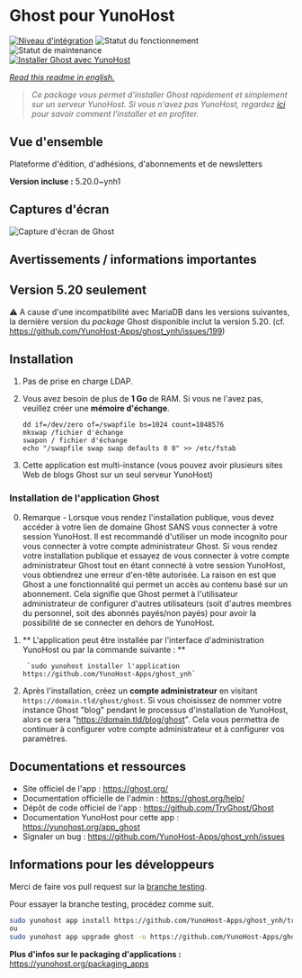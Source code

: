 <!--
N.B.: This README was automatically generated by https://github.com/YunoHost/apps/tree/master/tools/README-generator
It shall NOT be edited by hand.
-->

# Ghost pour YunoHost

[![Niveau d'intégration](https://dash.yunohost.org/integration/ghost.svg)](https://dash.yunohost.org/appci/app/ghost) ![Statut du fonctionnement](https://ci-apps.yunohost.org/ci/badges/ghost.status.svg) ![Statut de maintenance](https://ci-apps.yunohost.org/ci/badges/ghost.maintain.svg)  
[![Installer Ghost avec YunoHost](https://install-app.yunohost.org/install-with-yunohost.svg)](https://install-app.yunohost.org/?app=ghost)

*[Read this readme in english.](./README.md)*

> *Ce package vous permet d'installer Ghost rapidement et simplement sur un serveur YunoHost.
Si vous n'avez pas YunoHost, regardez [ici](https://yunohost.org/#/install) pour savoir comment l'installer et en profiter.*

## Vue d'ensemble

Plateforme d'édition, d'adhésions, d'abonnements et de newsletters

**Version incluse :** 5.20.0~ynh1

## Captures d'écran

![Capture d'écran de Ghost](./doc/screenshots/screenshot.png)

## Avertissements / informations importantes

## Version 5.20 seulement

:warning: A cause d'une incompatibilité avec MariaDB dans les versions suivantes, la dernière version du *package* Ghost disponible inclut la version 5.20.
(cf. https://github.com/YunoHost-Apps/ghost_ynh/issues/199)

## Installation

 1. Pas de prise en charge LDAP.
 1. Vous avez besoin de plus de **1 Go** de RAM. Si vous ne l'avez pas, veuillez créer une **mémoire d'échange**.

        dd if=/dev/zero of=/swapfile bs=1024 count=1048576
        mkswap /fichier d'échange
        swapon / fichier d'échange
        echo "/swapfile swap swap defaults 0 0" >> /etc/fstab

 1. Cette application est multi-instance (vous pouvez avoir plusieurs sites Web de blogs Ghost sur un seul serveur YunoHost)

### Installation de l'application Ghost

 0. Remarque - Lorsque vous rendez l'installation publique, vous devez accéder à votre lien de domaine Ghost SANS vous connecter à votre session YunoHost. Il est recommandé d'utiliser un mode incognito pour vous connecter à votre compte administrateur Ghost. Si vous rendez votre installation publique et essayez de vous connecter à votre compte administrateur Ghost tout en étant connecté à votre session YunoHost, vous obtiendrez une erreur d'en-tête autorisée. La raison en est que Ghost a une fonctionnalité qui permet un accès au contenu basé sur un abonnement. Cela signifie que Ghost permet à l'utilisateur administrateur de configurer d'autres utilisateurs (soit d'autres membres du personnel, soit des abonnés payés/non payés) pour avoir la possibilité de se connecter en dehors de YunoHost.
 
 1. ** L'application peut être installée par l'interface d'administration YunoHost ou par la commande suivante : **

         `sudo yunohost installer l'application https://github.com/YunoHost-Apps/ghost_ynh`

 2. Après l'installation, créez un **compte administrateur** en visitant `https://domain.tld/ghost/ghost`. Si vous choisissez de nommer votre instance Ghost "blog" pendant le processus d'installation de YunoHost, alors ce sera "https://domain.tld/blog/ghost". Cela vous permettra de continuer à configurer votre compte administrateur et à configurer vos paramètres. 

## Documentations et ressources

* Site officiel de l'app : <https://ghost.org/>
* Documentation officielle de l'admin : <https://ghost.org/help/>
* Dépôt de code officiel de l'app : <https://github.com/TryGhost/Ghost>
* Documentation YunoHost pour cette app : <https://yunohost.org/app_ghost>
* Signaler un bug : <https://github.com/YunoHost-Apps/ghost_ynh/issues>

## Informations pour les développeurs

Merci de faire vos pull request sur la [branche testing](https://github.com/YunoHost-Apps/ghost_ynh/tree/testing).

Pour essayer la branche testing, procédez comme suit.

``` bash
sudo yunohost app install https://github.com/YunoHost-Apps/ghost_ynh/tree/testing --debug
ou
sudo yunohost app upgrade ghost -u https://github.com/YunoHost-Apps/ghost_ynh/tree/testing --debug
```

**Plus d'infos sur le packaging d'applications :** <https://yunohost.org/packaging_apps>
